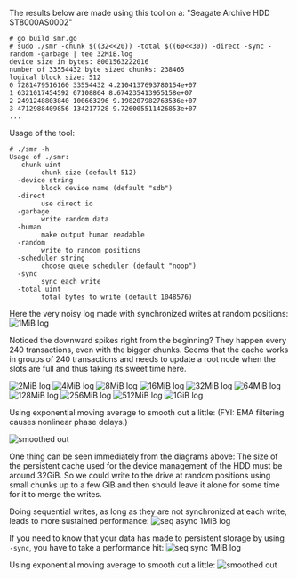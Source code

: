 
The results below are made using this tool on a: "Seagate Archive HDD ST8000AS0002"

```
# go build smr.go
# sudo ./smr -chunk $((32<<20)) -total $((60<<30)) -direct -sync -random -garbage | tee 32MiB.log
device size in bytes: 8001563222016
number of 33554432 byte sized chunks: 238465
logical block size: 512
0 7281479516160 33554432 4.2104137693780154e+07
1 6321017454592 67108864 8.674235413955158e+07
2 2491248803840 100663296 9.198207982763536e+07
3 4712988409856 134217728 9.726005511426853e+07
...
```

Usage of the tool:
```
# ./smr -h
Usage of ./smr:
  -chunk uint
        chunk size (default 512)
  -device string
        block device name (default "sdb")
  -direct
        use direct io
  -garbage
        write random data
  -human
        make output human readable
  -random
        write to random positions
  -scheduler string
        choose queue scheduler (default "noop")
  -sync
        sync each write
  -total uint
        total bytes to write (default 1048576)
```

Here the very noisy log made with synchronized writes at random positions:
![1MiB log](1MiB.png)

Noticed the downward spikes right from the beginning?
They happen every 240 transactions, even with the bigger chunks.
Seems that the cache works in groups of 240 transactions and needs to update a root node when the slots are full and thus taking its sweet time here.

![2MiB log](2MiB.png)
![4MiB log](4MiB.png)
![8MiB log](8MiB.png)
![16MiB log](16MiB.png)
![32MiB log](32MiB.png)
![64MiB log](64MiB.png)
![128MiB log](128MiB.png)
![256MiB log](256MiB.png)
![512MiB log](512MiB.png)
![1GiB log](1GiB.png)

Using exponential moving average to smooth out a little:
(FYI: EMA filtering causes nonlinear phase delays.)

![smoothed out](ema.png)

One thing can be seen immediately from the diagrams above:
The size of the persistent cache used for the device management of the HDD must be around 32GiB.
So we could write to the drive at random positions using small chunks up to a few GiB and then should leave it alone for some time for it to merge the writes.

Doing sequential writes, as long as they are not synchronized at each write, leads to more sustained performance:
![seq async 1MiB log](seq_async.png)

If you need to know that your data has made to persistent storage by using ```-sync```, you have to take a performance hit:
![seq sync 1MiB log](seq_sync.png)

Using exponential moving average to smooth out a little:
![smoothed out](seq_ema.png)

